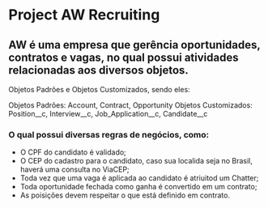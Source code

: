 # Project AW Recruiting

## AW é uma empresa que gerência oportunidades, contratos e vagas, no qual possui atividades relacionadas aos diversos objetos.

Objetos Padrões e Objetos Customizados, sendo eles:

Objetos Padrões: Account, Contract, Opportunity
Objetos Customizados: Position__c, Interview__c, Job_Application__c, Candidate__c

### O qual possui diversas regras de negócios, como:

- O CPF do candidato é validado;
- O CEP do cadastro para o candidato, caso sua localida seja no Brasil, haverá uma consulta no ViaCEP;
- Toda vez que uma vaga é aplicada ao candidato é atriuitod um Chatter;
- Toda oportunidade fechada como ganha é convertido em um contrato;
- As poisições devem respeitar o que está definido em contrato.

